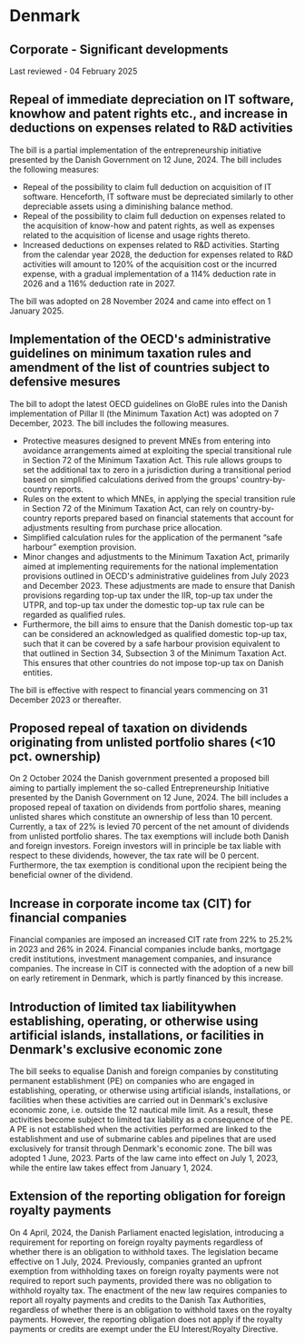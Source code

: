# Denmark
## Corporate - Significant developments
Last reviewed - 04 February 2025
## Repeal of immediate depreciation on IT software, knowhow and patent rights etc., and increase in deductions on expenses related to R&D activities
The bill is a partial implementation of the entrepreneurship initiative presented by the Danish Government on 12 June, 2024. The bill includes the following measures:
  * Repeal of the possibility to claim full deduction on acquisition of IT software. Henceforth, IT software must be depreciated similarly to other depreciable assets using a diminishing balance method.
  * Repeal of the possibility to claim full deduction on expenses related to the acquisition of know-how and patent rights, as well as expenses related to the acquisition of license and usage rights thereto.
  * Increased deductions on expenses related to R&D activities. Starting from the calendar year 2028, the deduction for expenses related to R&D activities will amount to 120% of the acquisition cost or the incurred expense, with a gradual implementation of a 114% deduction rate in 2026 and a 116% deduction rate in 2027.


The bill was adopted on 28 November 2024 and came into effect on 1 January 2025.
## Implementation of the OECD's administrative guidelines on minimum taxation rules and amendment of the list of countries subject to defensive mesures
The bill to adopt the latest OECD guidelines on GloBE rules into the Danish implementation of Pillar II (the Minimum Taxation Act) was adopted on 7 December, 2023. The bill includes the following measures.
  * Protective measures designed to prevent MNEs from entering into avoidance arrangements aimed at exploiting the special transitional rule in Section 72 of the Minimum Taxation Act. This rule allows groups to set the additional tax to zero in a jurisdiction during a transitional period based on simplified calculations derived from the groups' country-by-country reports.
  * Rules on the extent to which MNEs, in applying the special transition rule in Section 72 of the Minimum Taxation Act, can rely on country-by-country reports prepared based on financial statements that account for adjustments resulting from purchase price allocation.
  * Simplified calculation rules for the application of the permanent “safe harbour” exemption provision.
  * Minor changes and adjustments to the Minimum Taxation Act, primarily aimed at implementing requirements for the national implementation provisions outlined in OECD's administrative guidelines from July 2023 and December 2023. These adjustments are made to ensure that Danish provisions regarding top-up tax under the IIR, top-up tax under the UTPR, and top-up tax under the domestic top-up tax rule can be regarded as qualified rules.
  * Furthermore, the bill aims to ensure that the Danish domestic top-up tax can be considered an acknowledged as qualified domestic top-up tax, such that it can be covered by a safe harbour provision equivalent to that outlined in Section 34, Subsection 3 of the Minimum Taxation Act. This ensures that other countries do not impose top-up tax on Danish entities.


The bill is effective with respect to financial years commencing on 31 December 2023 or thereafter.
## Proposed repeal of taxation on dividends originating from unlisted portfolio shares (<10 pct. ownership) 
On 2 October 2024 the Danish government presented a proposed bill aiming to partially implement the so-called Entrepreneurship Initiative presented by the Danish Government on 12 June, 2024.
The bill includes a proposed repeal of taxation on dividends from portfolio shares, meaning unlisted shares which constitute an ownership of less than 10 percent. Currently, a tax of 22% is levied 70 percent of the net amount of dividends from unlisted portfolio shares.
The tax exemptions will include both Danish and foreign investors. Foreign investors will in principle be tax liable with respect to these dividends, however, the tax rate will be 0 percent.
Furthermore, the tax exemption is conditional upon the recipient being the beneficial owner of the dividend.
## Increase in corporate income tax (CIT) for financial companies
Financial companies are imposed an increased CIT rate from 22% to 25.2% in 2023 and 26% in 2024. Financial companies include banks, mortgage credit institutions, investment management companies, and insurance companies.
The increase in CIT is connected with the adoption of a new bill on early retirement in Denmark, which is partly financed by this increase.
## Introduction of limited tax liabilitywhen establishing, operating, or otherwise using artificial islands, installations, or facilities in Denmark's exclusive economic zone
The bill seeks to equalise Danish and foreign companies by constituting permanent establishment (PE) on companies who are engaged in establishing, operating, or otherwise using artificial islands, installations, or facilities when these activities are carried out in Denmark's exclusive economic zone, i.e. outside the 12 nautical mile limit. As a result, these activities become subject to limited tax liability as a consequence of the PE. 
A PE is not established when the activities performed are linked to the establishment and use of submarine cables and pipelines that are used exclusively for transit through Denmark's economic zone.
The bill was adopted 1 June, 2023. Parts of the law came into effect on July 1, 2023, while the entire law takes effect from January 1, 2024.
## Extension of the reporting obligation for foreign royalty payments
On 4 April, 2024, the Danish Parliament enacted legislation, introducing a requirement for reporting on foreign royalty payments regardless of whether there is an obligation to withhold taxes. The legislation became effective on 1 July, 2024. 
Previously, companies granted an upfront exemption from withholding taxes on foreign royalty payments were not required to report such payments, provided there was no obligation to withhold royalty tax. The enactment of the new law requires companies to report all royalty payments and credits to the Danish Tax Authorities, regardless of whether there is an obligation to withhold taxes on the royalty payments. However, the reporting obligation does not apply if the royalty payments or credits are exempt under the EU Interest/Royalty Directive.
